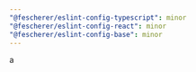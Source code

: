 ```yaml
---
"@fescherer/eslint-config-typescript": minor
"@fescherer/eslint-config-react": minor
"@fescherer/eslint-config-base": minor
---
```


a
